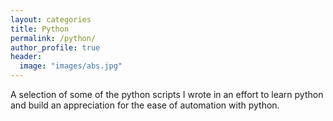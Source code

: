 ```yaml
---
layout: categories
title: Python
permalink: /python/
author_profile: true
header:
  image: "images/abs.jpg"
---
```


A selection of some of the python scripts I wrote in an effort to learn python and build an appreciation for the ease of automation with python.
<br> <br>
